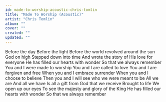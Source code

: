 ```yaml
---
id: made-to-worship-acoustic-chris-tomlin
title: "Made To Worship (Acoustic)"
artist: "Chris Tomlin"
album: ""
cover: ""
created: ""
updated: ""
---
```


Before the day
Before the light
Before the world revolved around the sun
God on high
Stepped down into time
And wrote the story of His love for everyone
He has filled our hearts with wonder
So that we always remember
You and I were made to worship
You and I are called to love
You and I are forgiven and free
When you and I embrace surrender
When you and I choose to believe
Then you and I will see who we were meant to be
All we are
And all we have
Is all a gift from God that we receive
Brought to life
We open up our eyes
To see the majesty and glory of the King
He has filled our hearts with wonder
So that we always remember